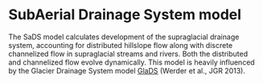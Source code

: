 # SubAerial Drainage System model
The SaDS model calculates development of the supraglacial drainage system, accounting for distributed hillslope flow along with discrete channelized flow in supraglacial streams and rivers. Both the distributed and channelized flow evolve dynamically. This model is heavily influenced by the Glacier Drainage System model [GlaDS](https://doi.org/10.1002/jgrf.20146) (Werder et al., JGR 2013).

